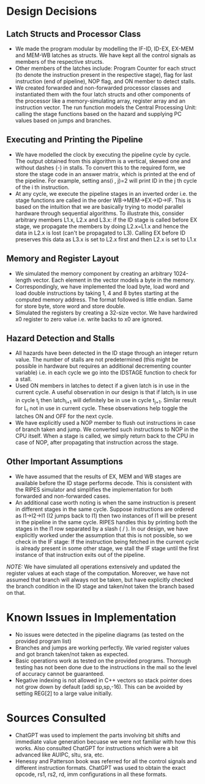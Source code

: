 # Design Decisions

## Latch Structs and Processor Class
- We made the program modular by modelling the IF-ID, ID-EX, EX-MEM and MEM-WB latches as structs. We have kept all the control signals as members of the respective structs.
- Other members of the latches include: Program Counter for each struct (to denote the instruction present in the respective stage), flag for last instruction (end of pipeline), NOP flag, and ON member to detect stalls.
- We created forwarded and non-forwarded processor classes and instantiated them with the four latch structs and other components of the processor like a memory-simulating array, register array and an instruction vector. The run function models the Central Processing Unit: calling the stage functions based on the hazard and supplying PC values based on jumps and branches. 

## Executing and Printing the Pipeline
- We have modelled the clock by executing the pipeline cycle by cycle. The output obtained from this algorithm is a vertical, skewed one and without dashes (-) in stalls. To convert this to the required form, we store the stage code in an answer matrix, which is printed at the end of the pipeline. For example, setting ans(i , j)=2 will print ID in the j th cycle of the i th instruction.
- At any cycle, we execute the pipeline stages in an inverted order i.e. the stage functions are called in the order WB->MEM->EX->ID->IF. This is based on the intuition that we are basically trying to model parallel hardware through sequential algorithms. To illustrate this, consider arbitrary members L1.x, L2.x and L3.x: if the ID stage is called before EX stage, we propagate the members by doing L2.x=L1.x and hence the data in L2.x is lost (can't be propagated to L3). Calling EX before ID preserves this data as L3.x is set to L2.x first and then L2.x is set to L1.x

## Memory and Register Layout
- We simulated the memory component by creating an arbitrary 1024-length vector. Each element in the vector models a byte in the memory.
- Correspondingly, we have implemented the load byte, load word and load double instructions by taking 1, 4 and 8 bytes starting at the computed memory address. The format followed is little endian. Same for store byte, store word and store double.
- Simulated the registers by creating a 32-size vector. We have hardwired x0 register to zero value i.e. write backs to x0 are ignored.

## Hazard Detection and Stalls
- All hazards have been detected in the ID stage through an integer return value. The number of stalls are not predetermined (this might be possible in hardware but requires an additional decrementing counter variable) i.e. in each cycle we go into the IDSTAGE function to check for a stall.
- Used ON members in latches to detect if a given latch is in use in the current cycle. A useful observation in our design is that if latch<sub>i</sub> is in use in cycle t<sub>j</sub> then latch<sub>i+1</sub> will definitely be in use in cycle t<sub>j+1</sub>. Similar result for L<sub>i</sub> not in use in current cycle. These observations help toggle the latches ON and OFF for the next cycle. 
- We have explicitly used a NOP member to flush out instructions in case of branch taken and jump. We converted such instructions to NOP in the CPU itself. When a stage is called, we simply return back to the CPU in case of NOP, after propagating that instruction across the stage. 

## Other Important Assumptions
- We have assumed that the results of EX, MEM and WB stages are available before the ID stage performs decode. This is consistent with the RIPES simulator and simplifies the implementation for both forwarded and non-forwarded cases.
- An additional case worth noting is when the same instruction is present in different stages in the same cycle. Suppose instructions are ordered as I1->I2->I1 (I2 jumps back to I1) then two instances of I1 will be present in the pipeline in the same cycle. RIPES handles this by printing both the stages in the I1 row separated by a slash ( / ). In our design, we have explicitly worked under the assumption that this is not possible, so we check in the IF stage: If the instruction being fetched in the current cycle is already present in some other stage, we stall the IF stage until the first instance of that instruction exits out of the pipeline.

*NOTE:* We have simulated all operations extensively and updated the register values at each stage of the computation. Moreover, we have not assumed that branch will always not be taken, but have explicitly checked the branch condition in the ID stage and taken/not taken the branch based on that. 


# Known Issues in Implementation
- No issues were detected in the pipeline diagrams (as tested on the provided program list) 
- Branches and jumps are working perfectly. We varied register values and got branch taken/not taken as expected. 
- Basic operations work as tested on the provided programs. Thorough testing has not been done due to the instructions in the mail so the level of accuracy cannot be guaranteed.
- Negative indexing is not allowed in C++ vectors so stack pointer does not grow down by default (addi sp,sp,-16). This can be avoided by setting REG[2] to a large value initially.


# Sources Consulted
- ChatGPT was used to implement the parts involving bit shifts and immediate value generation becuase we were not familiar with how this works. Also consulted ChatGPT for instructions which were a bit advanced like AUIPC, sltu, sra, etc.
- Henessy and Patterson book was referred for all the control signals and different instruction formats. ChatGPT was used to obtain the exact opcode, rs1, rs2, rd, imm configurations in all these formats.
